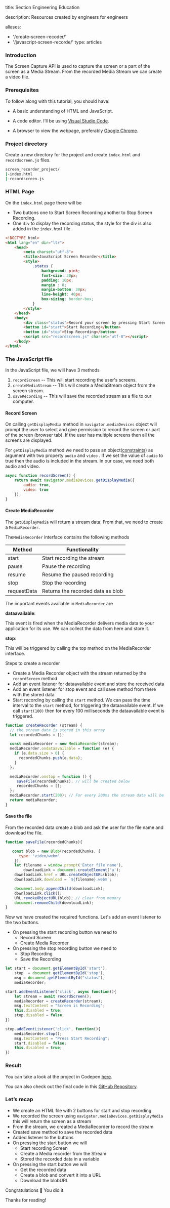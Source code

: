 title: Section Engineering Education

description: Resources created by engineers for engineers

aliases:
  - '/create-screen-recoder/'
  - '/javascript-screen-recorde/'
type: articles

### Introduction
The Screen Capture API is used to capture the screen or a part of the screen as a Media Stream. From the recorded Media Stream we can create a video file.

### Prerequisites

To follow along with this tutorial, you should have:

-   A basic understanding of HTML and JavaScript.

-   A code editor. I’ll be using  [Visual Studio Code](https://code.visualstudio.com/download).

-   A browser to view the webpage, preferably  [Google Chrome](https://www.google.com/intl/en_in/chrome/).

### Project directory

Create a new directory for the project and create   `index.html`  and  `recordscreen.js` files.

```bash
screen_recorder_project/
|-index.html
|-recordscreen.js
```

### HTML Page
On the `index.html` page there will be
* Two buttons one to Start Screen Recording another to Stop Screen Recording.
* One `div` to display the recording status, the style for the div is also added in the `index.html` file.

```html
<!DOCTYPE html>
<html lang="en" dir="ltr">
    <head>
        <meta charset="utf-8">
        <title>JavaScript Screen Recorder</title>
        <style>
            .status {
                background: pink;
                font-size: 30px;
                padding: 10px;
                margin : 0;
                margin-bottom: 30px;
                line-height: 40px;
                box-sizing: border-box;
            }
        </style>
    </head>
    <body>
        <div class="status">Record your screen by pressing Start Screen Recording </div>
        <button id="start">Start Recording</button>
        <button id="stop">Stop Recording</button>
        <script src="recordscreen.js" charset="utf-8"></script>
    </body>
</html>
```
### The JavaScript file

In the JavaScript file, we will have 3 methods
1. `recordScreen` -- This will start recording the user's screens.
2. `createMediaStream` -- This will create a MediaStream object from the screen stream.
3. `saveRecording` -- This will save the recorded stream as a file to our computer.

#### Record Screen

On calling `getDisplayMedia` method in `navigator.mediaDevices` object will prompt the user to select and give permission to record the screen or part of the screen (browser tab). If the user has multiple screens then all the screens are displayed.

For `getDisplayMedia`  method we need to pass an object([constraints](https://developer.mozilla.org/en-US/docs/Web/API/MediaDevices/getDisplayMedia#parameters)) as argument  with two property `audio` and `video` . If we set the value of `audio` to true then the audio is included in the stream.  In our case, we need both audio and video.

```js
async function recordScreen() {
	return await navigator.mediaDevices.getDisplayMedia({
		audio: true,
		video: true
	});
}
```

#### Create MediaRecorder

The `getDisplayMedia` will return a stream data. From that, we need to create a `MediaRecorder`.

 The`MediaRecorder` interface contains the following methods

|Method   	  | Functionality                		 |
|-------------|--------------------------------------|
|start  	  |  Start recording the stream 		 |
|pause  	  |  Pause the recording        		 |
|resume 	  |  Resume the paused recording		 |
|stop         |  Stop the recording			   		 |
|requestData  |  Returns the recorded data as blob   |

The important events available in `MediaRecorder` are

**dataavailable**:

This event is fired when the MediaRecorder delivers media data to your application for its use. We can collect the data from here and store it.

**stop**:

This will be triggered by calling the top method on the MediaRecorder interface.

Steps to create a recorder
 * Create a Media Recorder object with the stream returned by the `recordScreen` method
 * Add an event listener for dataavailable event and store the received data
 * Add an event listener for stop event and call save method from there with the stored data
 * Start recording by calling the `start` method. We can pass the time interval to the `start` method,  for triggering the dataavailable event. If we call `start(100)` then for every 100 milliseconds the dataavailable event is triggered.

```js
function createRecorder (stream) {
  // the stream data is stored in this array
  let recordedChunks = [];

  const mediaRecorder = new MediaRecorder(stream);
  mediaRecorder.ondataavailable = function (e) {
    if (e.data.size > 0) {
      recordedChunks.push(e.data);
    }  
  };

  mediaRecorder.onstop = function () {
     saveFile(recordedChunks); // will be created below
     recordedChunks = [];
  };
  mediaRecorder.start(200); // For every 200ms the stream data will be stored in a separate chunk.
  return mediaRecorder;
}
```

#### Save the file

From the recorded data create a blob and ask the user for the file name and download the file.

```js
function saveFile(recordedChunks){

   const blob = new Blob(recordedChunks, {
      type: 'video/webm'
    });
    let filename = window.prompt('Enter file name'),
        downloadLink = document.createElement('a');
    downloadLink.href = URL.createObjectURL(blob);
    downloadLink.download = `${filename}.webm`;

    document.body.appendChild(downloadLink);
    downloadLink.click();
    URL.revokeObjectURL(blob); // clear from memory
    document.removeChild(downloadLink);
}
```

Now we have created the required functions. Let's add an event listener to the two buttons.
* On pressing the start recording button we need to  
  * Record Screen
  * Create Media Recorder
*  On pressing the stop recording button we need to
    * Stop Recording
    * Save the Recording

```js
let start = document.getElementById('start'),
    stop  = document.getElementById('stop'),
    msg = document.getElementById("status"),
    mediaRecorder;

start.addEventListener('click', async function(){
    let stream = await recordScreen();
    mediaRecorder = createRecorder(stream);
    msg.textContent = "Screen is Recording";
    this.disabled = true;
    stop.disabled = false;
})

stop.addEventListener('click', function(){
    mediaRecorder.stop();
    msg.textContent = "Press Start Recording";
    start.disabled = false;
    this.disabled = true;
})
```

### Result
You can take a look at the project in Codepen  [here](https://codepen.io/JAGATHISH1123/pen/rNyXgeP?editors=1010).

You can also check out the final code in this [GitHub Repository](https://github.com/Jagathishrex/screenrecorder).

### Let’s recap

- We create an HTML file with 2 buttons for start and stop recording
- We recorded the screen using  `navigator.mediaDevices.getDisplayMedia` this will return the screen as a stream
- From the stream, we created a MediaRecorder to record the stream
- Created save method to save the recorded data
- Added listener to the buttons
- On pressing the start button we  will
  - Start recording Screen  
  - Create a Media recorder from the Stream
  - Stored the recorded data in a variable
- On pressing the start button we  will
  - Get the recorded data
  - Create a blob and convert it into a URL
  - Download the blobURL

Congratulations 🎉  You did it.

Thanks for reading!
 
